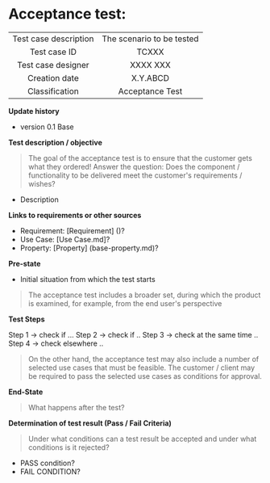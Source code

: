 # Acceptance test:


| | |
|:-:|:-:|
| Test case description | The scenario to be tested |
| Test case ID | TCXXX |
| Test case designer | XXXX XXX |
| Creation date | X.Y.ABCD |
| Classification | Acceptance Test|


**Update history**

* version 0.1 Base

**Test description / objective**

> The goal of the acceptance test is to ensure that the customer gets what they ordered!
> Answer the question: Does the component / functionality to be delivered meet the customer's requirements / wishes?

* Description

**Links to requirements or other sources**

* Requirement: [Requirement] ()?
* Use Case: [Use Case.md]?
* Property: [Property] (base-property.md)?

**Pre-state**

* Initial situation from which the test starts

> The acceptance test includes a broader set, during which the product is examined, for example, from the end user's perspective

**Test Steps**

Step 1 -> check if ...
Step 2 -> check if ..
Step 3 -> check at the same time ..
Step 4 -> check elsewhere ..

> On the other hand, the acceptance test may also include a number of selected use cases that must be feasible.
The customer / client may be required to pass the selected use cases as conditions for approval.



**End-State**

> What happens after the test?


**Determination of test result (Pass / Fail Criteria)**

> Under what conditions can a test result be accepted and under what conditions is it rejected?

* PASS condition?
* FAIL CONDITION?